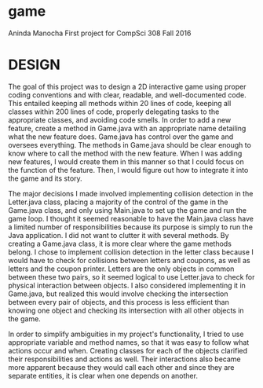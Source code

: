 game
====

Aninda Manocha
First project for CompSci 308 Fall 2016

DESIGN
======

The goal of this project was to design a 2D interactive game using proper coding conventions and with clear, readable, and well-documented code. This entailed keeping all methods within 20 lines of code, keeping all classes within 200 lines of code, properly delegating tasks to the appropriate classes, and avoiding code smells. In order to add a new feature, create a method in Game.java with an appropriate name detailing what the new feature does. Game.java has control over the game and oversees everything. The methods in Game.java should be clear enough to know where to call the method with the new feature. When I was adding new features, I would create them in this manner so that I could focus on the function of the feature. Then, I would figure out how to integrate it into the game and its story. 

The major decisions I made involved implementing collision detection in the Letter.java class, placing a majority of the control of the game in the Game.java class, and only using Main.java to set up the game and run the game loop. I thought it seemed reasonable to have the Main.java class have a limited number of responsibilities because its purpose is simply to run the Java application. I did not want to clutter it with several methods. By creating a Game.java class, it is more clear where the game methods belong. I chose to implement collision detection in the letter class because I would have to check for collisions between letters and coupons, as well as letters and the coupon printer. Letters are the only objects in common between these two pairs, so it seemed logical to use Letter.java to check for physical interaction between objects. I also considered implementing it in Game.java, but realized this would involve checking the intersection between every pair of objects, and this process is less efficient than knowing one object and checking its intersection with all other objects in the game.

In order to simplify ambiguities in my project's functionality, I tried to use appropriate variable and method names, so that it was easy to follow what actions occur and when. Creating classes for each of the objects clarified their responsibilities and actions as well. Their interactions also became more apparent because they would call each other and since they are separate entities, it is clear when one depends on another.